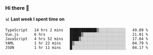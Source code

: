 ### Hi there 👋

<!--
**DBvc/DBvc** is a ✨ _special_ ✨ repository because its `README.md` (this file) appears on your GitHub profile.

Here are some ideas to get you started:

- 🔭 I’m currently working on ...
- 🌱 I’m currently learning ...
- 👯 I’m looking to collaborate on ...
- 🤔 I’m looking for help with ...
- 💬 Ask me about ...
- 📫 How to reach me: ...
- 😄 Pronouns: ...
- ⚡ Fun fact: ...
-->

📊 **Last week I spent time on**
<!--START_SECTION:waka-->
```text
TypeScript   14 hrs 2 mins   ████████████▒░░░░░░░░░░░░   49.09 % 
Vue.js       6 hrs           █████▒░░░░░░░░░░░░░░░░░░░   21.01 % 
JavaScript   4 hrs 52 mins   ████▒░░░░░░░░░░░░░░░░░░░░   17.04 % 
YAML         1 hr 22 mins    █▒░░░░░░░░░░░░░░░░░░░░░░░   04.79 % 
JSON         1 hr 11 mins    █░░░░░░░░░░░░░░░░░░░░░░░░   04.17 % 
```
<!--END_SECTION:waka-->
